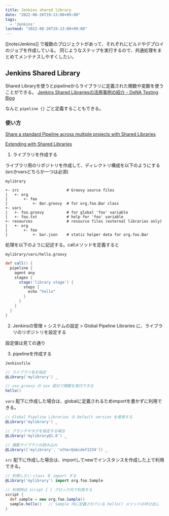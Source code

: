 ```yaml
---
title: Jenkins shared library
date: "2022-08-26T19:13:00+09:00"
tags:
  - 'Jenkins'
lastmod: "2022-08-26T19:13:00+09:00"
---
```


[[note/Jenkins]] で複数のプロジェクトがあって、それぞれにビルドやデプロイのジョブを作成している。
同じようなステップを実行するので、共通処理をまとめてメンテナスしやすくしたい。

## Jenkins Shared Library

Shared Libraryを使うとpipelineからライブラリに定義された関数や変数を使うことができる。
[Jenkins Shared Librariesの活用事例の紹介 - DeNA Testing Blog](https://swet.dena.com/entry/2021/01/18/200000)

なんと `pipeline {}` ごと定義することもできる。

### 使い方

[Share a standard Pipeline across multiple projects with Shared Libraries](https://www.jenkins.io/blog/2017/10/02/pipeline-templates-with-shared-libraries/)

[Extending with Shared Libraries](https://www.jenkins.io/doc/book/pipeline/shared-libraries/)

1. ライブラリを作成する

ライブラリ用のリポジトリを作成して、ディレクトリ構成を以下のようにする(srcかvarsどちらか一つは必須)

`mylibrary`

```
+- src                     # Groovy source files
|   +- org
|       +- foo
|           +- Bar.groovy  # for org.foo.Bar class
+- vars
|   +- foo.groovy          # for global 'foo' variable
|   +- foo.txt             # help for 'foo' variable
+- resources               # resource files (external libraries only)
|   +- org
|       +- foo
|           +- bar.json    # static helper data for org.foo.Bar
```

処理を以下のように記述する。callメソッドを定義すると

`mylibrary/vars/hello.groovy`

```groovy
def call() {
  pipeline {
    agent any
    stages {
      stage('library stage') {
        steps {
          echo "hello"
        }
      }
    }
  }
}
```

2. Jenkinsの管理 > システムの設定 > Global Pipeline Libraries に、ライブラリのリポジトリを設定する

設定値は見ての通り

3. pipelineを作成する

`Jenkinsfile`

```groovy
// ライブラリ名を指定
@Library('mylibrary') _

// xxx.groovy の xxx 部分で関数を実行できる
hello()
```

`vars` 配下に作成した場合は、globalに定義されるためimportを書かずに利用できる。

```groovy
// Global Pipeline Libraries の Default version を使用する
@Library('mylibrary') _

// ブランチやタグを指定する場合
@Library('mylibrary@1.0') _

// 複数ライブラリの読み込み
@Library(['mylibrary', 'other@abcdef1234']) _
```

`src` 配下に作成した場合は、importしてnewでインスタンスを作成した上で利用できる。

```groovy
// 利用したい class を import する
@Library('mylibrary') import org.foo.Sample

// 利用時は script { } ブロック内で利用する
script {
  def sample = new org.foo.Sample()
  sample.hello()   // Sample 内に定義されている hello() メソッドの呼び出し
}
```
